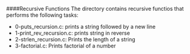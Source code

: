 ####Recursive Functions
The directory contains recursive functios that performs the following tasks:
* 0-puts_recursion.c: prints a string followed by a new line
* 1-print_rev_recursion.c: prints string in reverse
* 2-strlen_recursion.c: Prints the length of a string
* 3-factorial.c: Prints factorial of a number

